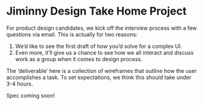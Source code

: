 # Jiminny Design Take Home Project

For product design candidates, we kick off the interview process with a few questions via email. This is actually for two reasons:

1. We’d like to see the first draft of how you’d solve for a complex UI.
2. Even more, it’ll give us a chance to see how we all interact and discuss work as a group when it comes to design process.

The ‘deliverable’ here is a collection of wireframes that outline how the user accomplishes a task. To set expectations, we think this should take under 3-4 hours.

Spec coming soon!
